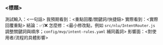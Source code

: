 ### <ID> <標題>
測試輸入：<一句話>
我預期看到：<重點回覆/關鍵詞/快捷鈕>
實際看到：<實際回覆重點>
結論：✅/❌
怎麼修：<最小修改點，例如 `src/nlu/IntentRouter.js` 調整關鍵詞與順序；`config/mvp/intent-rules.yaml` 補同義詞>
影響面：<對使用者/流程的具體影響>
